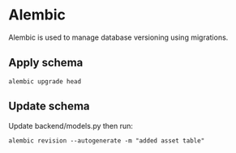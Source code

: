 # Alembic

Alembic is used to manage database versioning using migrations.

## Apply schema

`alembic upgrade head`

## Update schema

Update backend/models.py then run:

`alembic revision --autogenerate -m "added asset table"`

